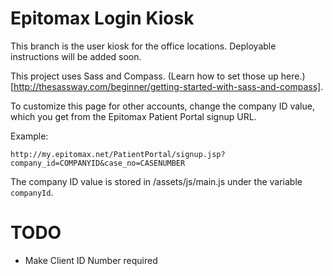 # Epitomax Login Kiosk

This branch is the user kiosk for the office locations. Deployable instructions will be added soon.

This project uses Sass and Compass. (Learn how to set those up here.)[http://thesassway.com/beginner/getting-started-with-sass-and-compass].

To customize this page for other accounts, change the company ID value, which you get from the Epitomax Patient Portal signup URL.

Example:

```
http://my.epitomax.net/PatientPortal/signup.jsp?company_id=COMPANYID&case_no=CASENUMBER
```

The company ID value is stored in /assets/js/main.js under the variable `companyId`.

# TODO

- Make Client ID Number required